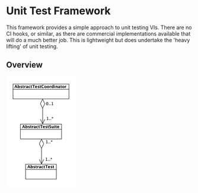 # Unit Test Framework
This framework provides a simple approach to unit testing VIs.  There are no CI hooks, or similar, as there are commercial implementations available that will do a much better job.  This is lightweight but does undertake the 'heavy lifting' of unit testing.

## Overview

![Image of framework classes and relationships](./images/image01.png)
